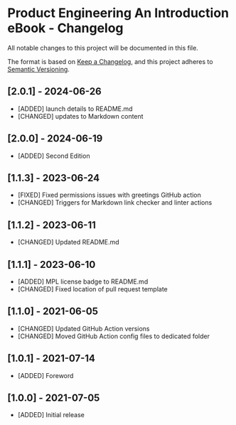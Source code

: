 # Product Engineering An Introduction eBook - Changelog

All notable changes to this project will be documented in this file.

The format is based on [Keep a Changelog](https://keepachangelog.com/en/1.0.0/),
and this project adheres to [Semantic Versioning](https://semver.org/spec/v2.0.0.html).

## [2.0.1] - 2024-06-26

- [ADDED] launch details to README.md
- [CHANGED] updates to Markdown content

## [2.0.0] - 2024-06-19

- [ADDED] Second Edition

## [1.1.3] - 2023-06-24

- [FIXED] Fixed permissions issues with greetings GitHub action
- [CHANGED] Triggers for Markdown link checker and linter actions

## [1.1.2] - 2023-06-11

- [CHANGED] Updated README.md

## [1.1.1] - 2023-06-10

- [ADDED] MPL license badge to README.md
- [CHANGED] Fixed location of pull request template

## [1.1.0] - 2021-06-05

- [CHANGED] Updated GitHub Action versions
- [CHANGED] Moved GitHub Action config files to dedicated folder

## [1.0.1] - 2021-07-14

- [ADDED] Foreword

## [1.0.0] - 2021-07-05

- [ADDED] Initial release
